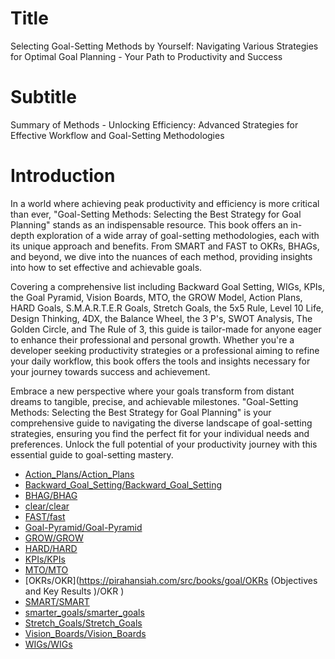 # Title
Selecting Goal-Setting Methods by Yourself: Navigating Various Strategies for Optimal Goal Planning - Your Path to Productivity and Success

# Subtitle
Summary of Methods - Unlocking Efficiency: Advanced Strategies for Effective Workflow and Goal-Setting Methodologies

# Introduction
In a world where achieving peak productivity and efficiency is more critical than ever, "Goal-Setting Methods: Selecting the Best Strategy for Goal Planning" stands as an indispensable resource. This book offers an in-depth exploration of a wide array of goal-setting methodologies, each with its unique approach and benefits. From SMART and FAST to OKRs, BHAGs, and beyond, we dive into the nuances of each method, providing insights into how to set effective and achievable goals.

Covering a comprehensive list including Backward Goal Setting, WIGs, KPIs, the Goal Pyramid, Vision Boards, MTO, the GROW Model, Action Plans, HARD Goals, S.M.A.R.T.E.R Goals, Stretch Goals, the 5x5 Rule, Level 10 Life, Design Thinking, 4DX, the Balance Wheel, the 3 P's, SWOT Analysis, The Golden Circle, and The Rule of 3, this guide is tailor-made for anyone eager to enhance their professional and personal growth. Whether you're a developer seeking productivity strategies or a professional aiming to refine your daily workflow, this book offers the tools and insights necessary for your journey towards success and achievement.

Embrace a new perspective where your goals transform from distant dreams to tangible, precise, and achievable milestones. "Goal-Setting Methods: Selecting the Best Strategy for Goal Planning" is your comprehensive guide to navigating the diverse landscape of goal-setting strategies, ensuring you find the perfect fit for your individual needs and preferences. Unlock the full potential of your productivity journey with this essential guide to goal-setting mastery.

- [Action_Plans/Action_Plans](https://pirahansiah.com/src/books/goal/Action_Plans/Action_Plans )
- [Backward_Goal_Setting/Backward_Goal_Setting](https://pirahansiah.com/src/books/goal/Backward_Goal_Setting/Backward_Goal_Setting )
- [BHAG/BHAG](https://pirahansiah.com/src/books/goal/BHAG/BHAG )
- [clear/clear](https://pirahansiah.com/src/books/goal/clear/clear )
- [FAST/fast](https://pirahansiah.com/src/books/goal/FAST/fast )
- [Goal-Pyramid/Goal-Pyramid](https://pirahansiah.com/src/books/goal/Goal-Pyramid/Goal-Pyramid )
- [GROW/GROW](https://pirahansiah.com/src/books/goal/GROW/GROW )
- [HARD/HARD](https://pirahansiah.com/src/books/goal/HARD/HARD )
- [KPIs/KPIs](https://pirahansiah.com/src/books/goal/KPIs/KPIs )
- [MTO/MTO](https://pirahansiah.com/src/books/goal/MTO/MTO )
- [OKRs/OKR](https://pirahansiah.com/src/books/goal/OKRs (Objectives and Key Results )/OKR )
- [SMART/SMART](https://pirahansiah.com/src/books/goal/SMART/SMART )
- [smarter_goals/smarter_goals](https://pirahansiah.com/src/books/goal/smarter_goals/smarter_goals )
- [Stretch_Goals/Stretch_Goals](https://pirahansiah.com/src/books/goal/Stretch_Goals/Stretch_Goals )
- [Vision_Boards/Vision_Boards](https://pirahansiah.com/src/books/goal/Vision_Boards/Vision_Boards )
- [WIGs/WIGs](https://pirahansiah.com/src/books/goal/WIGs/WIGs )